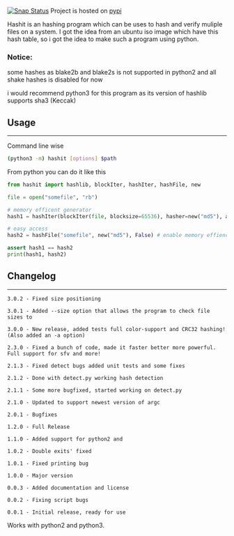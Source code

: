 [![Snap Status](https://build.snapcraft.io/badge/JavadSM/hashit.svg)](https://build.snapcraft.io/user/JavadSM/hashit)
Project is hosted on [pypi](https://pypi.org/project/hashit/)

Hashit is an hashing program which can be uses to hash and verify muliple files on a system.
I got the idea from an ubuntu iso image which have this hash table, so i got the idea to make
such a program using python.

### Notice:
some hashes as blake2b and blake2s is not supported in python2
and all shake hashes is disabled for now

i would recommend python3 for this program as its version of hashlib
supports sha3 (Keccak)

## Usage

------------------------------------
Command line wise 
```bash
(python3 -m) hashit [options] $path
```
From python you can do it like this
```py
from hashit import hashlib, blockIter, hashIter, hashFile, new

file = open("somefile", "rb")

# memory efficent generator
hash1 = hashIter(blockIter(file, blocksize=65536), hasher=new("md5"), ashexstr=True)

# easy access
hash2 = hashFile("somefile", new("md5"), False) # enable memory effienct generator (False)

assert hash1 == hash2
print(hash1, hash2)

```

## Changelog

------------------------------------------------------------
    3.0.2 - Fixed size positioning

    3.0.1 - Added --size option that allows the program to check file sizes to

    3.0.0 - New release, added tests full color-support and CRC32 hashing! (Also added an -a option)

    2.3.0 - Fixed a bunch of code, made it faster better more powerful. Full support for sfv and more!

    2.1.3 - Fixed detect bugs added unit tests and some fixes

    2.1.2 - Done with detect.py working hash detection

    2.1.1 - Some more bugfixed, started working on detect.py

    2.1.0 - Updated to support newest version of argc

    2.0.1 - Bugfixes

    1.2.0 - Full Release

    1.1.0 - Added support for python2 and 

    1.0.2 - Double exits' fixed

    1.0.1 - Fixed printing bug

    1.0.0 - Major version

    0.0.3 - Added documentation and license

    0.0.2 - Fixing script bugs

    0.0.1 - Initial release, ready for use

Works with python2 and python3.
